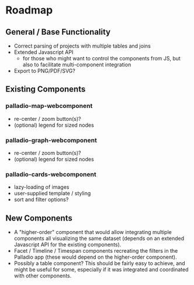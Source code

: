 # Roadmap

## General / Base Functionality

- Correct parsing of projects with multiple tables and joins
- Extended Javascript API
  - for those who might want to control the components from JS, but also to facilitate multi-component integration
- Export to PNG/PDF/SVG?

## Existing Components

### palladio-map-webcomponent

- re-center / zoom button(s)?
- (optional) legend for sized nodes

### palladio-graph-webcomponent

- re-center / zoom button(s)?
- (optional) legend for sized nodes

### palladio-cards-webcomponent

- lazy-loading of images
- user-supplied template / styling
- sort and filter options?

## New Components

- A "higher-order" component that would allow integrating multiple components all visualizing the same dataset (depends on an extended Javascript API for the existing components).
- Facet / Timeline / Timespan components recreating the filters in the Palladio app (these would depend on the higher-order component).
- Possibly a table component? This should be fairly easy to achieve, and might be useful for some, especially if it was integrated and coordinated with other components.
